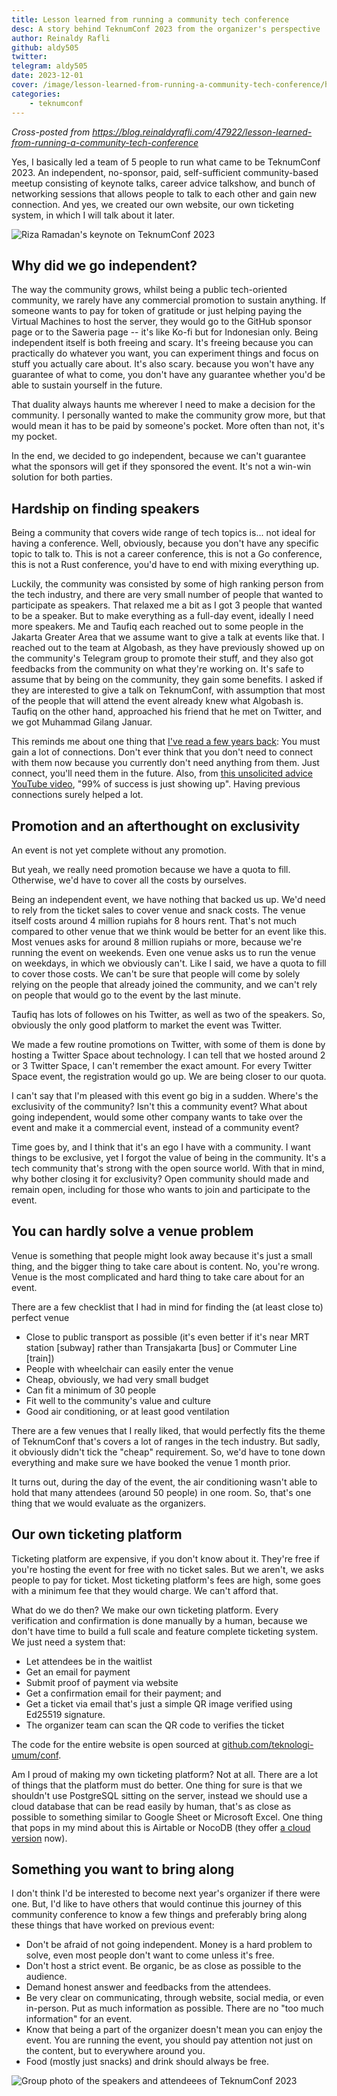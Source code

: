 ```yaml
---
title: Lesson learned from running a community tech conference
desc: A story behind TeknumConf 2023 from the organizer's perspective
author: Reinaldy Rafli
github: aldy505
twitter:
telegram: aldy505
date: 2023-12-01
cover: /image/lesson-learned-from-running-a-community-tech-conference/header.jpg
categories:
    - teknumconf
---
```


_Cross-posted from https://blog.reinaldyrafli.com/47922/lesson-learned-from-running-a-community-tech-conference_

Yes, I basically led a team of 5 people to run what came to be TeknumConf 2023. An independent, no-sponsor, paid, self-sufficient community-based meetup consisting of keynote talks, career advice talkshow, and bunch of networking sessions that allows people to talk to each other and gain new connection. And yes, we created our own website, our own ticketing system, in which I will talk about it later.

![Riza Ramadan's keynote on TeknumConf 2023](/image/lesson-learned-from-running-a-community-tech-conference/moment.jpg)

## Why did we go independent?

The way the community grows, whilst being a public tech-oriented community, we rarely have any commercial promotion to sustain anything. If someone wants to pay for token of gratitude or just helping paying the Virtual Machines to host the server, they would go to the GitHub sponsor page or to the Saweria page -- it's like Ko-fi but for Indonesian only. Being independent itself is both freeing and scary. It's freeing because you can practically do whatever you want, you can experiment things and focus on stuff you actually care about. It's also scary. because you won't have any guarantee of what to come, you don't have any guarantee whether you'd be able to sustain yourself in the future.

That duality always haunts me wherever I need to make a decision for the community. I personally wanted to make the community grow more, but that would mean it has to be paid by someone's pocket. More often than not, it's my pocket.

In the end, we decided to go independent, because we can't guarantee what the sponsors will get if they sponsored the event. It's not a win-win solution for both parties.

## Hardship on finding speakers

Being a community that covers wide range of tech topics is... not ideal for having a conference. Well, obviously, because you don't have any specific topic to talk to. This is not a career conference, this is not a Go conference, this is not a Rust conference, you'd have to end with mixing everything up.

Luckily, the community was consisted by some of high ranking person from the tech industry, and there are very small number of people that wanted to participate as speakers. That relaxed me a bit as I got 3 people that wanted to be a speaker. But to make everything as a full-day event, ideally I need more speakers. Me and Taufiq each reached out to some people in the Jakarta Greater Area that we assume want to give a talk at events like that. I reached out to the team at Algobash, as they have previously showed up on the community's Telegram group to promote their stuff, and they also got feedbacks from the community on what they're working on. It's safe to assume that by being on the community, they gain some benefits. I asked if they are interested to give a talk on TeknumConf, with assumption that most of the people that will attend the event already knew what Algobash is. Taufiq on the other hand, approached his friend that he met on Twitter, and we got Muhammad Gilang Januar.

This reminds me about one thing that [I've read a few years back](https://www.amazon.com/One-Plus-Equals-Three-Masterclass/dp/1447287053): You must gain a lot of connections. Don't ever think that you don't need to connect with them now because you currently don't need anything from them. Just connect, you'll need them in the future. Also, from [this unsolicited advice YouTube video](https://www.youtube.com/watch?v=Zz70rcguxwk), "99% of success is just showing up". Having previous connections surely helped a lot.

## Promotion and an afterthought on exclusivity

An event is not yet complete without any promotion.

But yeah, we really need promotion because we have a quota to fill. Otherwise, we'd have to cover all the costs by ourselves.

Being an independent event, we have nothing that backed us up. We'd need to rely from the ticket sales to cover venue and snack costs. The venue itself costs around 4 million rupiahs for 8 hours rent. That's not much compared to other venue that we think would be better for an event like this. Most venues asks for around 8 million rupiahs or more, because we're running the event on weekends. Even one venue asks us to run the venue on weekdays, in which we obviously can't. Like I said, we have a quota to fill to cover those costs. We can't be sure that people will come by solely relying on the people that already joined the community, and we can't rely on people that would go to the event by the last minute.

Taufiq has lots of followes on his Twitter, as well as two of the speakers. So, obviously the only good platform to market the event was Twitter.

We made a few routine promotions on Twitter, with some of them is done by hosting a Twitter Space about technology. I can tell that we hosted around 2 or 3 Twitter Space, I can't remember the exact amount. For every Twitter Space event, the registration would go up. We are being closer to our quota.

I can't say that I'm pleased with this event go big in a sudden. Where's the exclusivity of the community? Isn't this a community event? What about going independent, would some other company wants to take over the event and make it a commercial event, instead of a community event?

Time goes by, and I think that it's an ego I have with a community. I want things to be exclusive, yet I forgot the value of being in the community. It's a tech community that's strong with the open source world. With that in mind, why bother closing it for exclusivity? Open community should made and remain open, including for those who wants to join and participate to the event.

## You can hardly solve a venue problem

Venue is something that people might look away because it's just a small thing, and the bigger thing to take care about is content. No, you're wrong. Venue is the most complicated and hard thing to take care about for an event.

There are a few checklist that I had in mind for finding the (at least close to) perfect venue

-   Close to public transport as possible (it's even better if it's near MRT station [subway] rather than Transjakarta [bus] or Commuter Line [train])
-   People with wheelchair can easily enter the venue
-   Cheap, obviously, we had very small budget
-   Can fit a minimum of 30 people
-   Fit well to the community's value and culture
-   Good air conditioning, or at least good ventilation

There are a few venues that I really liked, that would perfectly fits the theme of TeknumConf that's covers a lot of ranges in the tech industry. But sadly, it obviously didn't tick the "cheap" requirement. So, we'd have to tone down everything and make sure we have booked the venue 1 month prior.

It turns out, during the day of the event, the air conditioning wasn't able to hold that many attendees (around 50 people) in one room. So, that's one thing that we would evaluate as the organizers.

## Our own ticketing platform

Ticketing platform are expensive, if you don't know about it. They're free if you're hosting the event for free with no ticket sales. But we aren't, we asks people to pay for ticket. Most ticketing platform's fees are high, some goes with a minimum fee that they would charge. We can't afford that.

What do we do then? We make our own ticketing platform. Every verification and confirmation is done manually by a human, because we don't have time to build a full scale and feature complete ticketing system. We just need a system that:

-   Let attendees be in the waitlist
-   Get an email for payment
-   Submit proof of payment via website
-   Get a confirmation email for their payment; and
-   Get a ticket via email that's just a simple QR image verified using Ed25519 signature.
-   The organizer team can scan the QR code to verifies the ticket

The code for the entire website is open sourced at [github.com/teknologi-umum/conf](https://github.com/teknologi-umum/conf).

Am I proud of making my own ticketing platform? Not at all. There are a lot of things that the platform must do better. One thing for sure is that we shouldn't use PostgreSQL sitting on the server, instead we should use a cloud database that can be read easily by human, that's as close as possible to something similar to Google Sheet or Microsoft Excel. One thing that pops in my mind about this is Airtable or NocoDB (they offer [a cloud version](https://www.nocodb.com/) now).

## Something you want to bring along

I don't think I'd be interested to become next year's organizer if there were one. But, I'd like to have others that would continue this journey of this community conference to know a few things and preferably bring along these things that have worked on previous event:

-   Don't be afraid of not going independent. Money is a hard problem to solve, even most people don't want to come unless it's free.
-   Don't host a strict event. Be organic, be as close as possible to the audience.
-   Demand honest answer and feedbacks from the attendees.
-   Be very clear on communicating, through website, social media, or even in-person. Put as much information as possible. There are no "too much information" for an event.
-   Know that being a part of the organizer doesn't mean you can enjoy the event. You are running the event, you should pay attention not just on the content, but to everywhere around you.
-   Food (mostly just snacks) and drink should always be free.

![Group photo of the speakers and attendeees of TeknumConf 2023](/image/lesson-learned-from-running-a-community-tech-conference/lastpic.jpg)
